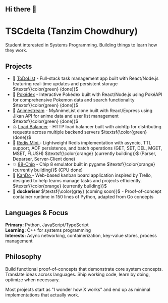 ## Hi there 👋

# TSCdelta (Tanzim Chowdhury)

Student interested in Systems Programming. Building things to learn how they work.

## Projects

- 🏹 [ToDoList](https://github.com/TSCDelta/ToDoList) -  Full-stack task management app built with React/Node.js featuring real-time updates and persistent storage   $\textsf{\color{green} (done)}$
- 🐉 [Pokédex](https://github.com/TSCDelta/Pokedex) - Interactive Pokédex built with React/Node.js using PokéAPI for comprehensive Pokemon data and search functionality   $\textsf{\color{green} (done)}$
- 🎌 [Animestream](https://github.com/TSCDelta/AnimeStream) - MyAnimeList clone built with React/Express using Jikan API for anime data and user list management $\textsf{\color{green} (done)}$
- ⚖️ [Load Balancer](https://github.com/TSCDelta/LoadLoad) - HTTP load balancer built with aiohttp for distributing requests across multiple backend servers $\textsf{\color{green} (done)}$
- 🔴 [Redis Mini ](https://github.com/TSCDelta/RedisMini)- Lightweight Redis implementation with asyncio, TTL support, AOF persistence, and batch operations (GET, SET, DEL, MGET, MSET, FLUSH) $\textsf{\color{orange} (currently building)}$ (Parser, Deparser, Server-Client done)
- 💥 [88-Chip](https://github.com/TSCDelta/88-Chip) - Chip 8 emulator built in pygame $\textsf{\color{orange} (currently building)}$ (CPU done)
- 🤑 [KanDo ](https://github.com/BuiltByInterns/KanDo) - Web-based kanban board application inspired by Trello, designed to help teams manage tasks and projects efficiently. $\textsf{\color{orange} (currently building)}$ 
- 🐳 **dockeriser** $\textsf{\color{gray} (coming soon)}$ - Proof-of-concept container runtime in 150 lines of Python, adapted from Go concepts


## Languages & Focus

**Primary:** Python, JavaScript/TypeScript  
**Learning:** C++ for systems programming  
**Interests:** Async networking, containerization, key-value stores, process management

## Philosophy

Build functional proof-of-concepts that demonstrate core system concepts. Translate ideas across languages. Ship working code, learn by doing, optimize when necessary.

Most projects start as "I wonder how X works" and end up as minimal implementations that actually work.
